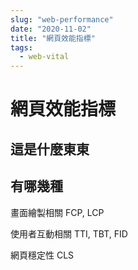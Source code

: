 ```yaml
---
slug: "web-performance"
date: "2020-11-02"
title: "網頁效能指標"
tags:
  - web-vital
---
```


# 網頁效能指標

## 這是什麼東東

## 有哪幾種

畫面繪製相關
FCP, LCP

使用者互動相關
TTI, TBT, FID

網頁穩定性
CLS